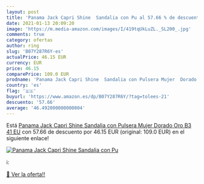 ```yaml
---
layout: post
title: 'Panama Jack Capri Shine  Sandalia con Pu al 57.66 % de descuento'
date: 2021-01-13 20:09:20
image: 'https://m.media-amazon.com/images/I/419tqUkLuZL._SL200_.jpg'
comments: true
category: ofertas
author: ring
slug: 'B07Y287R6Y-es'
actualPrice: 46.15 EUR
currency: EUR
price: 46.15
comparePrice: 109.0 EUR
prodname: 'Panama Jack Capri Shine  Sandalia con Pulsera Mujer  Dorado  Oro B3   41 EU'
country: 'es'
flag: '🇪🇸'
buyurl: 'https://www.amazon.es/dp/B07Y287R6Y/?tag=tolees-21'
descuento: '57.66'
average: '46.492000000000004'
---
```


Está [Panama Jack Capri Shine  Sandalia con Pulsera Mujer  Dorado  Oro B3   41 EU](https://www.amazon.es/dp/B07Y287R6Y/?tag=tolees-21) con 57.66 de descuento por 46.15 EUR (original: 109.0 EUR) en el siguiente enlace!

[![Panama Jack Capri Shine  Sandalia con Pu](https://m.media-amazon.com/images/I/419tqUkLuZL._SL200_.jpg)](https://www.amazon.es/dp/B07Y287R6Y/?tag=tolees-21)

ℹ️:


[🛒 Ver la oferta!!](https://www.amazon.es/dp/B07Y287R6Y/?tag=tolees-21)
